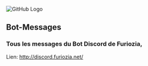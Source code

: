 ![GitHub Logo](/images/logo.png)
## Bot-Messages
### Tous les messages du Bot Discord de Furiozia,  
Lien: http://discord.furiozia.net/
